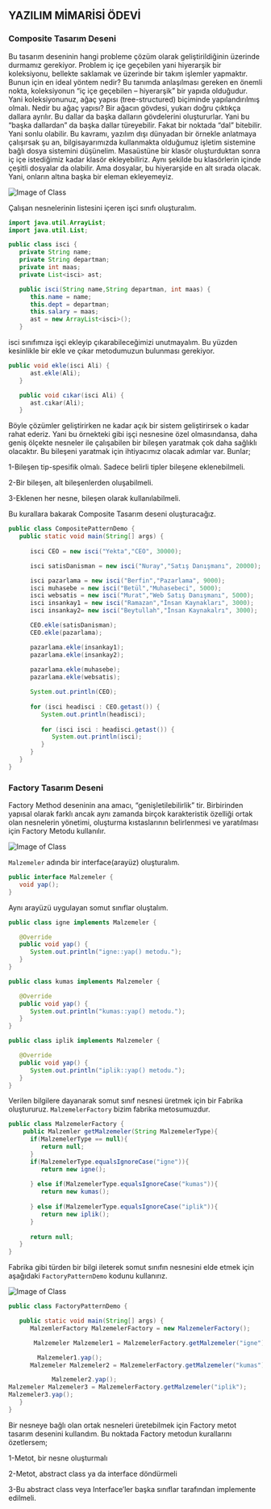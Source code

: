 ## YAZILIM MİMARİSİ ÖDEVİ
### Composite Tasarım Deseni
Bu tasarım deseninin hangi probleme çözüm olarak geliştirildiğinin üzerinde durmamız gerekiyor. Problem iç içe geçebilen yani hiyerarşik bir koleksiyonu, bellekte saklamak ve üzerinde bir takım işlemler yapmaktır. Bunun için en ideal yöntem nedir?
Bu tanımda anlaşılması gereken en önemli nokta, koleksiyonun “iç içe geçebilen – hiyerarşik” bir yapıda olduğudur. Yani koleksiyonunuz, ağaç yapısı (tree-structured) biçiminde yapılandırılmış olmalı. Nedir bu ağaç yapısı? Bir ağacın gövdesi, yukarı doğru çıktıkça dallara ayrılır. Bu dallar da başka dalların gövdelerini oluştururlar. Yani bu “başka dallardan” da başka dallar türeyebilir. Fakat bir noktada “dal” bitebilir. Yani sonlu olabilir.
Bu kavramı, yazılım dışı dünyadan bir örnekle anlatmaya çalışırsak şu an, bilgisayarımızda kullanmakta olduğumuz işletim sistemine bağlı dosya sistemini düşünelim. Masaüstüne bir klasör oluşturduktan sonra iç içe istediğimiz kadar klasör ekleyebiliriz. Aynı şekilde bu klasörlerin içinde çeşitli dosyalar da olabilir. Ama dosyalar, bu hiyerarşide en alt sırada olacak. Yani, onların altına başka bir eleman ekleyemeyiz.

![Image of Class](https://github.com/fatmakzlrmk/Yazilim-Mimarisi-Odev/blob/master/composite.png)


Çalışan nesnelerinin listesini içeren işci sınıfı oluşturalım.
```java
import java.util.ArrayList;
import java.util.List;

public class isci {
   private String name;
   private String departman;
   private int maas;
   private List<isci> ast;

   public isci(String name,String departman, int maas) {
      this.name = name;
      this.dept = departman;
      this.salary = maas;
      ast = new ArrayList<isci>();
   }

```
isci sınıfımıza işçi ekleyip çıkarabileceğimizi unutmayalım. Bu yüzden kesinlikle bir ekle ve çıkar metodumuzun bulunması gerekiyor.

```java
public void ekle(isci Ali) {
      ast.ekle(Ali);
   }

   public void cıkar(isci Ali) {
      ast.cıkar(Ali);
   }
```
Böyle çözümler geliştirirken ne kadar açık bir sistem geliştirirsek o kadar rahat ederiz. Yani bu örnekteki gibi işçi nesnesine özel olmasındansa, daha geniş ölçekte nesneler ile çalışabilen bir bileşen yaratmak çok daha sağlıklı olacaktır. Bu bileşeni yaratmak için ihtiyacımız olacak adımlar var. Bunlar;

1-Bileşen tip-spesifik olmalı. Sadece belirli tipler bileşene eklenebilmeli.

2-Bir bileşen, alt bileşenlerden oluşabilmeli.

3-Eklenen her nesne, bileşen olarak kullanılabilmeli.

Bu kurallara bakarak Composite Tasarım deseni oluşturacağız.
```java
public class CompositePatternDemo {
   public static void main(String[] args) {
   
      isci CEO = new isci("Yekta","CEO", 30000);

      isci satisDanisman = new isci("Nuray","Satış Danışmanı", 20000);

      isci pazarlama = new isci("Berfin","Pazarlama", 9000);
      isci muhasebe = new isci("Betül","Muhasebeci", 5000);
      isci websatis = new isci("Murat","Web Satış Danışmanı", 5000);
      isci insankay1 = new isci("Ramazan","İnsan Kaynakları", 3000);
      isci insankay2= new isci("Beytullah","İnsan Kaynakalrı", 3000);

      CEO.ekle(satisDanisman);
      CEO.ekle(pazarlama);

      pazarlama.ekle(insankay1);
      pazarlama.ekle(insankay2);
      
      pazarlama.ekle(muhasebe);
      pazarlama.ekle(websatis);

      System.out.println(CEO); 
      
      for (isci headisci : CEO.getast()) {
         System.out.println(headisci);
         
         for (isci isci : headisci.getast()) {
            System.out.println(isci);
         }
      }		
   }
}

```

### Factory Tasarım Deseni
Factory Method deseninin ana amacı, “genişletilebilirlik” tir. Birbirinden yapısal olarak farklı ancak aynı zamanda birçok karakteristik özelliği ortak olan nesnelerin yönetimi, oluşturma kıstaslarının belirlenmesi ve yaratılması için Factory Metodu kullanılır.


![Image of Class](https://github.com/fatmakzlrmk/Yazilim-Mimarisi-Odev/blob/master/malzemelerjava.png)

`Malzemeler` adında bir interface(arayüz) oluşturalım.

```java
public interface Malzemeler {
   void yap();
}
```
Aynı arayüzü uygulayan somut sınıflar oluştalım.

```java
public class igne implements Malzemeler {

   @Override
   public void yap() {
      System.out.println("igne::yap() metodu.");
   }
}
```
```java
public class kumas implements Malzemeler {

   @Override
   public void yap() {
      System.out.println("kumas::yap() metodu.");
   }
}
```
```java
public class iplik implements Malzemeler {

   @Override
   public void yap() {
      System.out.println("iplik::yap() metodu.");
   }
}
```

Verilen bilgilere dayanarak somut sınıf nesnesi üretmek için bir Fabrika oluştururuz. `MalzemelerFactory` bizim fabrika metosumuzdur.

```java
public class MalzemelerFactory {
    public Malzemler getMalzemeler(String MalzemelerType){
      if(MalzemelerType == null){
         return null;
      }		
      if(MalzemelerType.equalsIgnoreCase("igne")){
         return new igne();
         
      } else if(MalzemelerType.equalsIgnoreCase("kumas")){
         return new kumas();
         
      } else if(MalzemelerType.equalsIgnoreCase("iplik")){
         return new iplik();
      }
      
      return null;
   }
}
```

Fabrika gibi türden bir bilgi ileterek somut sınıfın nesnesini elde etmek için aşağıdaki `FactoryPatternDemo` kodunu kullanırız.

![Image of Class](https://github.com/fatmakzlrmk/Yazilim-Mimarisi-Odev/blob/master/malzemelerfactory.png)

```java
public class FactoryPatternDemo {

   public static void main(String[] args) {
      MalzemlerFactory MalzemelerFactory = new MalzemelerFactory();

       Malzemeler Malzemeler1 = MalzemelerFactory.getMalzemeler("igne");

        Malzemeler1.yap();
      Malzemeler Malzemeler2 = MalzemelerFactory.getMalzemeler("kumas");

            Malzemeler2.yap();
Malzemeler Malzemeler3 = MalzemelerFactory.getMalzemeler("iplik");
Malzemeler3.yap();
   }
}
```
Bir nesneye bağlı olan ortak nesneleri üretebilmek için Factory metot tasarım desenini kullandım. Bu noktada Factory metodun kurallarını özetlersem;

1-Metot, bir nesne oluşturmalı

2-Metot, abstract class ya da interface döndürmeli

3-Bu abstract class veya Interface’ler başka sınıflar tarafından implemente edilmeli.

